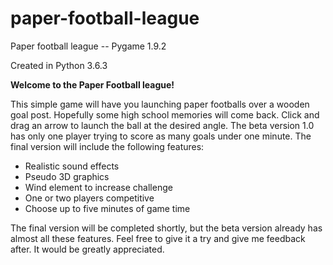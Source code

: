 # paper-football-league
Paper football league -- Pygame 1.9.2

Created in Python 3.6.3

<b>Welcome to the Paper Football league!</b>

This simple game will have you launching paper footballs over a wooden goal post.  Hopefully some high school memories will come back.  Click and drag an arrow to launch the ball at the desired angle.  The beta version 1.0 has only one player trying to score as many goals under one minute.  The final version will include the following features:

- Realistic sound effects
- Pseudo 3D graphics
- Wind element to increase challenge
- One or two players competitive
- Choose up to five minutes of game time

The final version will be completed shortly, but the beta version already has almost all these features.  Feel free to give it a try and give me feedback after.  It would be greatly appreciated.
